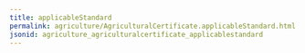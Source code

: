 ```yaml
---
title: applicableStandard
permalink: agriculture/AgriculturalCertificate.applicableStandard.html
jsonid: agriculture_agriculturalcertificate_applicablestandard
---
```

